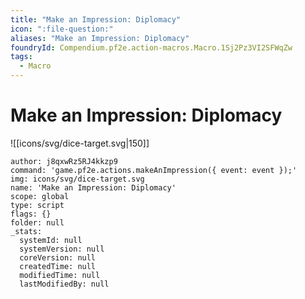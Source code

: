 ```yaml
---
title: "Make an Impression: Diplomacy"
icon: ":file-question:"
aliases: "Make an Impression: Diplomacy"
foundryId: Compendium.pf2e.action-macros.Macro.1Sj2Pz3VI2SFWqZw
tags:
  - Macro
---
```


# Make an Impression: Diplomacy
![[icons/svg/dice-target.svg|150]]

```Macro
author: j8qxwRz5RJ4kkzp9
command: 'game.pf2e.actions.makeAnImpression({ event: event });'
img: icons/svg/dice-target.svg
name: 'Make an Impression: Diplomacy'
scope: global
type: script
flags: {}
folder: null
_stats:
  systemId: null
  systemVersion: null
  coreVersion: null
  createdTime: null
  modifiedTime: null
  lastModifiedBy: null
```
